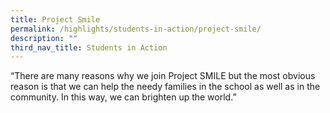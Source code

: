 ```yaml
---
title: Project Smile
permalink: /highlights/students-in-action/project-smile/
description: ""
third_nav_title: Students in Action
---
```

“There are many reasons why we join Project SMILE but the most obvious reason is that we can help the needy families in the school as well as in the community. In this way, we can brighten up the world.”